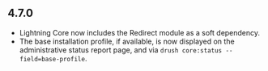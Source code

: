 ## 4.7.0
* Lightning Core now includes the Redirect module as a soft dependency.
* The base installation profile, if available, is now displayed on the
  administrative status report page, and via
  `drush core:status --field=base-profile`.
